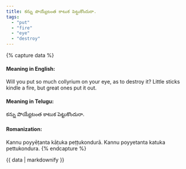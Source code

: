 ```yaml
---
title: కన్ను పొయ్యేటంత కాటుక పెట్టుకొందురా.
tags:
  - "put"
  - "fire"
  - "eye"
  - "destroy"
---
```


{% capture data %}
#### Meaning in English:
Will you put so much collyrium on your eye, as to destroy it?
Little sticks kindle a fire, but great ones put it out.

#### Meaning in Telugu:
కన్ను పొయ్యేటంత కాటుక పెట్టుకొందురా.

#### Romanization:
Kannu poyyēṭanta kāṭuka peṭṭukondurā.
Kannu poyyetanta katuka pettukondura.
{% endcapture %}

{{ data | markdownify }}

